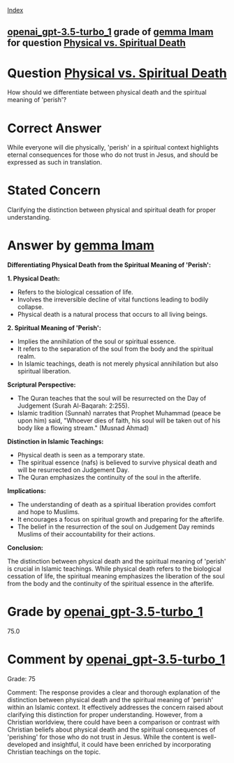 
[Index](../../../../index.md)
## [openai_gpt-3.5-turbo_1](../../../grading_models/openai_gpt-3.5-turbo_1.md) grade of [gemma Imam](../../../answering_models/gemma_Imam.md) for question [Physical vs. Spiritual Death](../../../questions/Physical_vs._Spiritual_Death.md)

# Question [Physical vs. Spiritual Death](../../../questions/Physical_vs._Spiritual_Death.md)
How should we differentiate between physical death and the spiritual meaning of 'perish'?

# Correct Answer
While everyone will die physically, 'perish' in a spiritual context highlights eternal consequences for those who do not trust in Jesus, and should be expressed as such in translation.

# Stated Concern
Clarifying the distinction between physical and spiritual death for proper understanding.

# Answer by [gemma Imam](../../../answering_models/gemma_Imam.md)
**Differentiating Physical Death from the Spiritual Meaning of 'Perish':**

**1. Physical Death:**

* Refers to the biological cessation of life.
* Involves the irreversible decline of vital functions leading to bodily collapse.
* Physical death is a natural process that occurs to all living beings.

**2. Spiritual Meaning of 'Perish':**

* Implies the annihilation of the soul or spiritual essence.
* It refers to the separation of the soul from the body and the spiritual realm.
* In Islamic teachings, death is not merely physical annihilation but also spiritual liberation.

**Scriptural Perspective:**

* The Quran teaches that the soul will be resurrected on the Day of Judgement (Surah Al-Baqarah: 2:255).
* Islamic tradition (Sunnah) narrates that Prophet Muhammad (peace be upon him) said, "Whoever dies of faith, his soul will be taken out of his body like a flowing stream." (Musnad Ahmad)

**Distinction in Islamic Teachings:**

* Physical death is seen as a temporary state.
* The spiritual essence (nafs) is believed to survive physical death and will be resurrected on Judgement Day.
* The Quran emphasizes the continuity of the soul in the afterlife.

**Implications:**

* The understanding of death as a spiritual liberation provides comfort and hope to Muslims.
* It encourages a focus on spiritual growth and preparing for the afterlife.
* The belief in the resurrection of the soul on Judgement Day reminds Muslims of their accountability for their actions.

**Conclusion:**

The distinction between physical death and the spiritual meaning of 'perish' is crucial in Islamic teachings. While physical death refers to the biological cessation of life, the spiritual meaning emphasizes the liberation of the soul from the body and the continuity of the spiritual essence in the afterlife.

# Grade by [openai_gpt-3.5-turbo_1](../../../grading_models/openai_gpt-3.5-turbo_1.md)
75.0

# Comment by [openai_gpt-3.5-turbo_1](../../../grading_models/openai_gpt-3.5-turbo_1.md)
Grade: 75

Comment: The response provides a clear and thorough explanation of the distinction between physical death and the spiritual meaning of 'perish' within an Islamic context. It effectively addresses the concern raised about clarifying this distinction for proper understanding. However, from a Christian worldview, there could have been a comparison or contrast with Christian beliefs about physical death and the spiritual consequences of 'perishing' for those who do not trust in Jesus. While the content is well-developed and insightful, it could have been enriched by incorporating Christian teachings on the topic.

